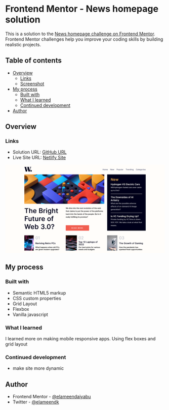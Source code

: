 # Frontend Mentor - News homepage solution

This is a solution to the [News homepage challenge on Frontend Mentor](https://www.frontendmentor.io/challenges/news-homepage-H6SWTa1MFl). Frontend Mentor challenges help you improve your coding skills by building realistic projects.

## Table of contents

- [Overview](#overview)
  - [Links](#links)
  - [Screenshot](#screenshot)
- [My process](#my-process)
  - [Built with](#built-with)
  - [What I learned](#what-i-learned)
  - [Continued development](#continued-development)
- [Author](#author)

## Overview

### Links

- Solution URL: [GitHub URL]()
- Live Site URL: [Netlify Site]()

<!-- ### Screenshot

<!-- ![Screenshot of Finished Product](./images/result-summary-screenshot.png) -->

![screenshot](./images/finished%20screenshot.png)

## My process

### Built with

- Semantic HTML5 markup
- CSS custom properties
- Grid Layout
- Flexbox
- Vanilla javascript

### What I learned

I learned more on making mobile responsive apps. Using flex boxes and grid layout

### Continued development

- make site more dynamic

## Author

- Frontend Mentor -
  [@elameendaiyabu](https://www.frontendmentor.io/profile/elameendaiyabu)
- Twitter - [@elameendk](https://www.twitter.com/elameendk)
